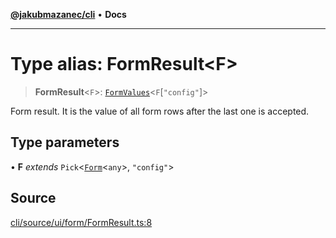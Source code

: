 [**@jakubmazanec/cli**](../README.md) • **Docs**

---

# Type alias: FormResult\<F\>

> **FormResult**\<`F`\>: [`FormValues`](FormValues.md)\<`F`\[`"config"`\]\>

Form result. It is the value of all form rows after the last one is accepted.

## Type parameters

• **F** _extends_ `Pick`\<[`Form`](Form.md)\<`any`\>, `"config"`\>

## Source

[cli/source/ui/form/FormResult.ts:8](https://github.com/jakubmazanec/js-tools/blob/d8fb2f4f9576baa170e480eea0b247af3afdcd86/packages/cli/source/ui/form/FormResult.ts#L8)
